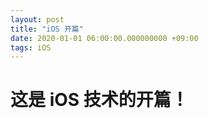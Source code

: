 ```yaml
---
layout: post
title: "iOS 开篇"
date: 2020-01-01 06:00:00.000000000 +09:00
tags: iOS
---
```


# 这是 iOS 技术的开篇！